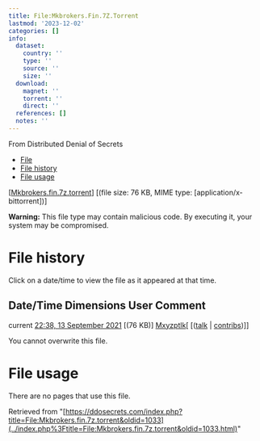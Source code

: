 ```yaml
---
title: File:Mkbrokers.Fin.7Z.Torrent
lastmod: '2023-12-02'
categories: []
info:
  dataset:
    country: ''
    type: ''
    source: ''
    size: ''
  download:
    magnet: ''
    torrent: ''
    direct: ''
  references: []
  notes: ''
---
```




From Distributed Denial of Secrets

- [File](./File:Mkbrokers.fin.7z.torrent.html#file)
- [File history](./File:Mkbrokers.fin.7z.torrent.html#filehistory)
- [File usage](./File:Mkbrokers.fin.7z.torrent.html#filelinks)

[[Mkbrokers.fin.7z.torrent](../images/4/48/Mkbrokers.fin.7z.torrent "Mkbrokers.fin.7z.torrent")]
‎[(file size: 76 KB, MIME type:
[application/x-bittorrent])]

**Warning:** This file type may contain malicious code. By executing it,
your system may be compromised.

# File history

Click on a date/time to view the file as it appeared at that time.

Date/Time Dimensions User Comment
---
current [22:38, 13 September 2021](../images/4/48/Mkbrokers.fin.7z.torrent) [(76 KB)] [Mxyzptlk](../index.php%3Ftitle=User:Mxyzptlk&action=edit&redlink=1.html "User:Mxyzptlk (page does not exist)")[ [([talk](../index.php%3Ftitle=User_talk:Mxyzptlk&action=edit&redlink=1.html "User talk:Mxyzptlk (page does not exist)") | [contribs](./Special:Contributions/Mxyzptlk.html "Special:Contributions/Mxyzptlk"))]]

You cannot overwrite this file.

# File usage

There are no pages that use this file.

Retrieved from
"[https://ddosecrets.com/index.php?title=File:Mkbrokers.fin.7z.torrent&oldid=1033](../index.php%3Ftitle=File:Mkbrokers.fin.7z.torrent&oldid=1033.html)"

